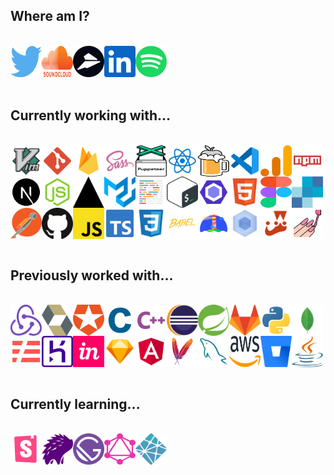 <h2>Where am I?</h2><br /><div style="display: flex; flex-wrap: wrap;"><a href="https://twitter.com/env_jackson"><img src="./assets/twitter.svg" alt="twitter" width="50" height="50" /></a><a href="https://soundcloud.com/jacksonblankenship"><img src="./assets/soundcloud.svg" alt="soundcloud" width="50" height="50" /></a><a href="https://flylance.com/"><img src="./assets/flylance.svg" alt="flylance" width="50" height="50" /></a><a href="https://www.linkedin.com/in/jacksonblankenship/"><img src="./assets/linkedin.svg" alt="linkedin" width="50" height="50" /></a><a href="https://open.spotify.com/user/1240355717?si=Vf0XhUsDRnGYHza5j5STIQ"><img src="./assets/spotify.svg" alt="spotify" width="50" height="50" /></a></div><br /><h2>Currently working with...</h2><br /><div style="display: flex; flex-wrap: wrap;"><img src="./assets/vim.svg" alt="vim" width="50" height="50" /><img src="./assets/git.svg" alt="git" width="50" height="50" /><img src="./assets/firebase.svg" alt="firebase" width="50" height="50" /><img src="./assets/sass.svg" alt="sass" width="50" height="50" /><img src="./assets/puppeteer.svg" alt="puppeteer" width="50" height="50" /><img src="./assets/reactts.svg" alt="reactts" width="50" height="50" /><img src="./assets/homebrew.svg" alt="homebrew" width="50" height="50" /><img src="./assets/vscode.svg" alt="vscode" width="50" height="50" /><img src="./assets/analytics.svg" alt="analytics" width="50" height="50" /><img src="./assets/npm.svg" alt="npm" width="50" height="50" /><img src="./assets/next.svg" alt="next" width="50" height="50" /><img src="./assets/node.svg" alt="node" width="50" height="50" /><img src="./assets/vercel.svg" alt="vercel" width="50" height="50" /><img src="./assets/material-ui.svg" alt="material-ui" width="50" height="50" /><img src="./assets/prettier.svg" alt="prettier" width="50" height="50" /><img src="./assets/bash.svg" alt="bash" width="50" height="50" /><img src="./assets/eslint.svg" alt="eslint" width="50" height="50" /><img src="./assets/html5.svg" alt="html5" width="50" height="50" /><img src="./assets/figma.svg" alt="figma" width="50" height="50" /><img src="./assets/sendgrid.svg" alt="sendgrid" width="50" height="50" /><img src="./assets/postman.svg" alt="postman" width="50" height="50" /><img src="./assets/github.svg" alt="github" width="50" height="50" /><img src="./assets/javascript.svg" alt="javascript" width="50" height="50" /><img src="./assets/typescript.svg" alt="typescript" width="50" height="50" /><img src="./assets/css3.svg" alt="css3" width="50" height="50" /><img src="./assets/babel.svg" alt="babel" width="50" height="50" /><img src="./assets/lighthouse.svg" alt="lighthouse" width="50" height="50" /><img src="./assets/webpack.svg" alt="webpack" width="50" height="50" /><img src="./assets/jest.svg" alt="jest" width="50" height="50" /><img src="./assets/styled.svg" alt="styled" width="50" height="50" /></div><br /><h2>Previously worked with...</h2><br /><div style="display: flex; flex-wrap: wrap;"><img src="./assets/redux.svg" alt="redux" width="50" height="50" /><img src="./assets/hibernate.svg" alt="hibernate" width="50" height="50" /><img src="./assets/auth0.svg" alt="auth0" width="50" height="50" /><img src="./assets/c.svg" alt="c" width="50" height="50" /><img src="./assets/cpp.svg" alt="cpp" width="50" height="50" /><img src="./assets/eclipse.svg" alt="eclipse" width="50" height="50" /><img src="./assets/spring.svg" alt="spring" width="50" height="50" /><img src="./assets/gitlab.svg" alt="gitlab" width="50" height="50" /><img src="./assets/python.svg" alt="python" width="50" height="50" /><img src="./assets/mongo.svg" alt="mongo" width="50" height="50" /><img src="./assets/serverless.svg" alt="serverless" width="50" height="50" /><img src="./assets/heroku.svg" alt="heroku" width="50" height="50" /><img src="./assets/invision.svg" alt="invision" width="50" height="50" /><img src="./assets/sketch.svg" alt="sketch" width="50" height="50" /><img src="./assets/angular.svg" alt="angular" width="50" height="50" /><img src="./assets/maven.svg" alt="maven" width="50" height="50" /><img src="./assets/mysql.svg" alt="mysql" width="50" height="50" /><img src="./assets/aws.svg" alt="aws" width="50" height="50" /><img src="./assets/bitbucket.svg" alt="bitbucket" width="50" height="50" /><img src="./assets/java.svg" alt="java" width="50" height="50" /></div><br /><h2>Currently learning...</h2><br /><div style="display: flex; flex-wrap: wrap;"><img src="./assets/storybook.svg" alt="storybook" width="50" height="50" /><img src="./assets/percy.svg" alt="percy" width="50" height="50" /><img src="./assets/gatsby.svg" alt="gatsby" width="50" height="50" /><img src="./assets/graphql.svg" alt="graphql" width="50" height="50" /><img src="./assets/netlify.svg" alt="netlify" width="50" height="50" /></div><br />